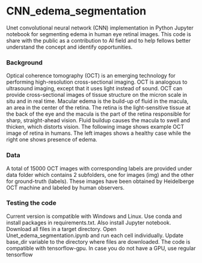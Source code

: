 # CNN_edema_segmentation
Unet convolutional neural network (CNN) implementation in Python Jupyter notebook for segmenting edema in human eye retinal images. This code is share with the public as a contribution to AI field and to help fellows better understand the concept and identify opportunities.


### Background
Optical coherence tomography (OCT) is an emerging technology for performing high-resolution cross-sectional imaging. OCT is analogous to ultrasound imaging, except that it uses light instead of sound. OCT can provide cross-sectional images of tissue structure on the micron scale in situ and in real time.  Macular edema is the build-up of fluid in the macula, an area in the center of the retina. The retina is the light-sensitive tissue at the back of the eye and the macula is the part of the retina responsible for sharp, straight-ahead vision. Fluid buildup causes the macula to swell and thicken, which distorts vision. The following image shows example OCT image of retina in humans. The left images shows a healthy case while the right one shows presence of edema.


### Data
A total of 15000 OCT images with corresponding labels are provided under data folder which contains 2 subfolders, one for images (img) and the other for ground-truth (labels).
These images have been obtained by Heidelberge OCT machine and labeled by human observers.


### Testing the code
Current version is compatible with Windows and Linux. Use conda and install packages in requirements.txt. Also install Jupyter notebook.
Download all files in a target directory. Open Unet_edema_segmentation.ipynb and run each cell individually. Update base_dir variable to the directory where files are downloaded.
The code is compatible with tensorflow-gpu. In case you do not have a GPU, use regular tensorflow

